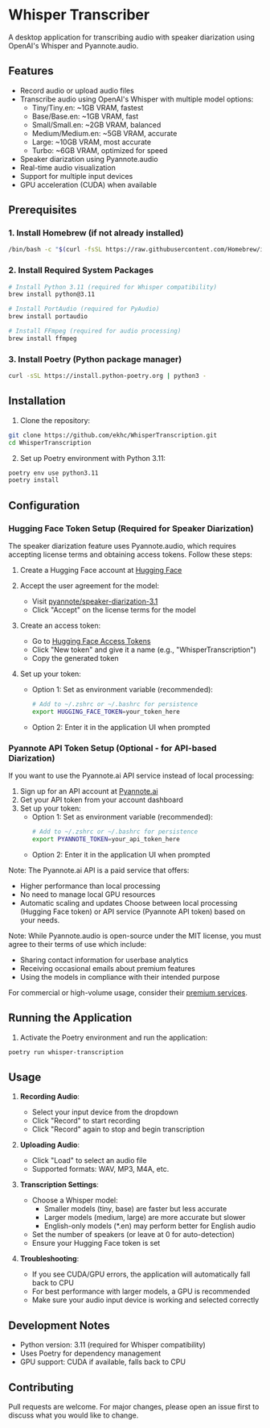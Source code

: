 # Whisper Transcriber

A desktop application for transcribing audio with speaker diarization using OpenAI's Whisper and Pyannote.audio.

## Features
- Record audio or upload audio files
- Transcribe audio using OpenAI's Whisper with multiple model options:
  - Tiny/Tiny.en: ~1GB VRAM, fastest
  - Base/Base.en: ~1GB VRAM, fast
  - Small/Small.en: ~2GB VRAM, balanced
  - Medium/Medium.en: ~5GB VRAM, accurate
  - Large: ~10GB VRAM, most accurate
  - Turbo: ~6GB VRAM, optimized for speed
- Speaker diarization using Pyannote.audio
- Real-time audio visualization
- Support for multiple input devices
- GPU acceleration (CUDA) when available

## Prerequisites

### 1. Install Homebrew (if not already installed)
```bash
/bin/bash -c "$(curl -fsSL https://raw.githubusercontent.com/Homebrew/install/HEAD/install.sh)"
```

### 2. Install Required System Packages
```bash
# Install Python 3.11 (required for Whisper compatibility)
brew install python@3.11

# Install PortAudio (required for PyAudio)
brew install portaudio

# Install FFmpeg (required for audio processing)
brew install ffmpeg
```

### 3. Install Poetry (Python package manager)
```bash
curl -sSL https://install.python-poetry.org | python3 -
```

## Installation

1. Clone the repository:
```bash
git clone https://github.com/ekhc/WhisperTranscription.git
cd WhisperTranscription
```

2. Set up Poetry environment with Python 3.11:
```bash
poetry env use python3.11
poetry install
```

## Configuration

### Hugging Face Token Setup (Required for Speaker Diarization)

The speaker diarization feature uses Pyannote.audio, which requires accepting license terms and obtaining access tokens. Follow these steps:

1. Create a Hugging Face account at [Hugging Face](https://huggingface.co)

2. Accept the user agreement for the model:
   - Visit [pyannote/speaker-diarization-3.1](https://huggingface.co/pyannote/speaker-diarization-3.1)
   - Click "Accept" on the license terms for the model

3. Create an access token:
   - Go to [Hugging Face Access Tokens](https://huggingface.co/settings/tokens)
   - Click "New token" and give it a name (e.g., "WhisperTranscription")
   - Copy the generated token

4. Set up your token:
   - Option 1: Set as environment variable (recommended):
     ```bash
     # Add to ~/.zshrc or ~/.bashrc for persistence
     export HUGGING_FACE_TOKEN=your_token_here
     ```
   - Option 2: Enter it in the application UI when prompted

### Pyannote API Token Setup (Optional - for API-based Diarization)

If you want to use the Pyannote.ai API service instead of local processing:

1. Sign up for an API account at [Pyannote.ai](https://pyannote.ai)
2. Get your API token from your account dashboard
3. Set up your token:
   - Option 1: Set as environment variable (recommended):
     ```bash
     # Add to ~/.zshrc or ~/.bashrc for persistence
     export PYANNOTE_TOKEN=your_api_token_here
     ```
   - Option 2: Enter it in the application UI when prompted

Note: The Pyannote.ai API is a paid service that offers:
- Higher performance than local processing
- No need to manage local GPU resources
- Automatic scaling and updates
Choose between local processing (Hugging Face token) or API service (Pyannote API token) based on your needs.

Note: While Pyannote.audio is open-source under the MIT license, you must agree to their terms of use which include:
- Sharing contact information for userbase analytics
- Receiving occasional emails about premium features
- Using the models in compliance with their intended purpose

For commercial or high-volume usage, consider their [premium services](https://www.pyannote.ai).

## Running the Application

1. Activate the Poetry environment and run the application:
```bash
poetry run whisper-transcription
```

## Usage

1. **Recording Audio**:
   - Select your input device from the dropdown
   - Click "Record" to start recording
   - Click "Record" again to stop and begin transcription

2. **Uploading Audio**:
   - Click "Load" to select an audio file
   - Supported formats: WAV, MP3, M4A, etc.

3. **Transcription Settings**:
   - Choose a Whisper model:
     - Smaller models (tiny, base) are faster but less accurate
     - Larger models (medium, large) are more accurate but slower
     - English-only models (*.en) may perform better for English audio
   - Set the number of speakers (or leave at 0 for auto-detection)
   - Ensure your Hugging Face token is set

4. **Troubleshooting**:
   - If you see CUDA/GPU errors, the application will automatically fall back to CPU
   - For best performance with larger models, a GPU is recommended
   - Make sure your audio input device is working and selected correctly

## Development Notes

- Python version: 3.11 (required for Whisper compatibility)
- Uses Poetry for dependency management
- GPU support: CUDA if available, falls back to CPU

## Contributing
Pull requests are welcome. For major changes, please open an issue first to discuss what you would like to change.
